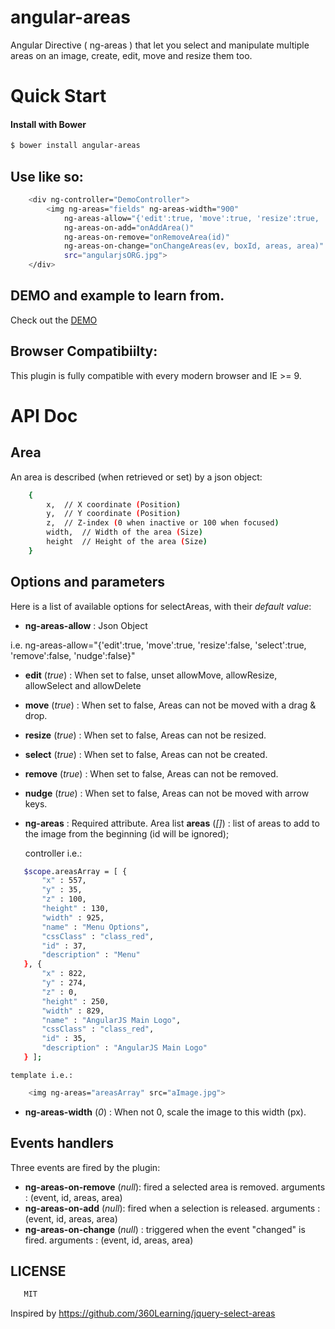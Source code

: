 # angular-areas
Angular Directive ( ng-areas )  that let you select and manipulate multiple areas on an image, create, edit, move and resize them too.

# Quick Start
#### Install with Bower
```sh
$ bower install angular-areas
```


## Use like so:
```sh
    <div ng-controller="DemoController">
		<img ng-areas="fields" ng-areas-width="900"
			ng-areas-allow="{'edit':true, 'move':true, 'resize':true, 'select':true, 'remove':true, 'nudge':false}"
			ng-areas-on-add="onAddArea()"
			ng-areas-on-remove="onRemoveArea(id)"
			ng-areas-on-change="onChangeAreas(ev, boxId, areas, area)"
			src="angularjsORG.jpg">
	</div>
```

## DEMO and example to learn from.
Check out the [DEMO](https://rawgit.com/delkant/angular-areas/master/src/main/webapp/demo/index.html)

## Browser Compatibiilty:
This plugin is fully compatible with every modern browser and IE >= 9.

# API Doc

## Area
An area is described (when retrieved or set) by a json object:

```sh
    {
        x,  // X coordinate (Position)
        y,  // Y coordinate (Position)
        z,  // Z-index (0 when inactive or 100 when focused)
        width,  // Width of the area (Size)
        height  // Height of the area (Size)
    }
```

## Options and parameters
Here is a list of available options for selectAreas, with their *default value*:
 - **ng-areas-allow** : Json Object
 
 i.e.  ng-areas-allow="{'edit':true, 'move':true, 'resize':false, 'select':true, 'remove':false, 'nudge':false}"
			
 - **edit** (*true*) : When set to false, unset allowMove, allowResize, allowSelect and allowDelete
 - **move** (*true*) : When set to false, Areas can not be moved with a drag & drop.
 - **resize** (*true*) : When set to false, Areas can not be resized.
 - **select** (*true*) : When set to false, Areas can not be created.
 - **remove** (*true*) : When set to false, Areas can not be removed.
 - **nudge** (*true*) : When set to false, Areas can not be moved with arrow keys.
 
 - **ng-areas** : Required attribute. Area list **areas** (*[]*) : list of areas to add to the image from the beginning  (id will be ignored);
 
 	controller i.e.:
 ```sh
    $scope.areasArray = [ {
		"x" : 557,
		"y" : 35,
		"z" : 100,
		"height" : 130,
		"width" : 925,
		"name" : "Menu Options",
		"cssClass" : "class_red",
		"id" : 37,
		"description" : "Menu"
	}, {
		"x" : 822,
		"y" : 274,
		"z" : 0,
		"height" : 250,
		"width" : 829,
		"name" : "AngularJS Main Logo",
		"cssClass" : "class_red",
		"id" : 35,
		"description" : "AngularJS Main Logo"
	} ];
 ```
 	template i.e.: 
```sh 	
 	<img ng-areas="areasArray" src="aImage.jpg">
 ```
 
 - **ng-areas-width** (*0*) : When not 0, scale the image to this width (px).

## Events handlers
Three events are fired by the plugin:
 - **ng-areas-on-remove** (*null*): fired a selected area is removed. arguments : (event, id, areas, area)
 - **ng-areas-on-add**  (*null*): fired when a selection is released. arguments : (event, id, areas, area)
 - **ng-areas-on-change** (*null*) : triggered when the event "changed" is fired. arguments : (event, id, areas, area)
 
 
 ## LICENSE
 ```sh 	
 	MIT
 ```
 
 
 
 
 
 
 Inspired by https://github.com/360Learning/jquery-select-areas